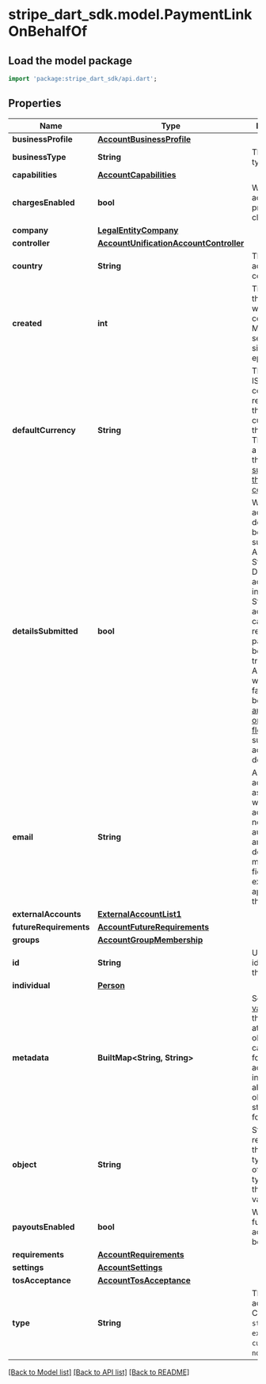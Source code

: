 # stripe_dart_sdk.model.PaymentLinkOnBehalfOf

## Load the model package
```dart
import 'package:stripe_dart_sdk/api.dart';
```

## Properties
Name | Type | Description | Notes
------------ | ------------- | ------------- | -------------
**businessProfile** | [**AccountBusinessProfile**](AccountBusinessProfile.md) |  | [optional] 
**businessType** | **String** | The business type. | [optional] 
**capabilities** | [**AccountCapabilities**](AccountCapabilities.md) |  | [optional] 
**chargesEnabled** | **bool** | Whether the account can process charges. | [optional] 
**company** | [**LegalEntityCompany**](LegalEntityCompany.md) |  | [optional] 
**controller** | [**AccountUnificationAccountController**](AccountUnificationAccountController.md) |  | [optional] 
**country** | **String** | The account's country. | [optional] 
**created** | **int** | Time at which the account was connected. Measured in seconds since the Unix epoch. | [optional] 
**defaultCurrency** | **String** | Three-letter ISO currency code representing the default currency for the account. This must be a currency that [Stripe supports in the account's country](https://stripe.com/docs/payouts). | [optional] 
**detailsSubmitted** | **bool** | Whether account details have been submitted. Accounts with Stripe Dashboard access, which includes Standard accounts, cannot receive payouts before this is true. Accounts where this is false should be directed to [an onboarding flow](/connect/onboarding) to finish submitting account details. | [optional] 
**email** | **String** | An email address associated with the account. It's not used for authentication and Stripe doesn't market to this field without explicit approval from the platform. | [optional] 
**externalAccounts** | [**ExternalAccountList1**](ExternalAccountList1.md) |  | [optional] 
**futureRequirements** | [**AccountFutureRequirements**](AccountFutureRequirements.md) |  | [optional] 
**groups** | [**AccountGroupMembership**](AccountGroupMembership.md) |  | [optional] 
**id** | **String** | Unique identifier for the object. | 
**individual** | [**Person**](Person.md) |  | [optional] 
**metadata** | **BuiltMap&lt;String, String&gt;** | Set of [key-value pairs](https://stripe.com/docs/api/metadata) that you can attach to an object. This can be useful for storing additional information about the object in a structured format. | [optional] 
**object** | **String** | String representing the object's type. Objects of the same type share the same value. | 
**payoutsEnabled** | **bool** | Whether the funds in this account can be paid out. | [optional] 
**requirements** | [**AccountRequirements**](AccountRequirements.md) |  | [optional] 
**settings** | [**AccountSettings**](AccountSettings.md) |  | [optional] 
**tosAcceptance** | [**AccountTosAcceptance**](AccountTosAcceptance.md) |  | [optional] 
**type** | **String** | The Stripe account type. Can be `standard`, `express`, `custom`, or `none`. | [optional] 

[[Back to Model list]](../README.md#documentation-for-models) [[Back to API list]](../README.md#documentation-for-api-endpoints) [[Back to README]](../README.md)



